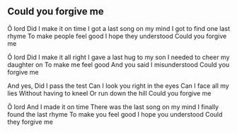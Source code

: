 ## Could you forgive me

Ô lord
Did I make it on time
I got a last song on my mind
I got to find one last rhyme
To make people feel good
I hope they understood
Could you forgive me
 
Ô lord
Did I make it all right
I gave a last hug to my son
I needed to cheer my daughter on
To make me feel good
And you said I misunderstood
Could you forgive me

And yes,
Did I pass the test
Can I look you right in the eyes
Can I face all my lies
Without having to kneel
Or run down the hill
Could you forgive me

Ô lord
And I made it on time
There was the last song on my mind
I finally found the last rhyme
To make you feel good
I hope you understood
Could they forgive me
